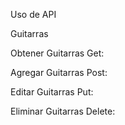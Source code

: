 Uso de API

Guitarras
 
Obtener Guitarras
Get:
 
Agregar Guitarras
Post:
 
Editar Guitarras
Put:
 
Eliminar Guitarras
Delete:
